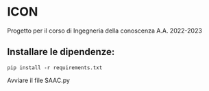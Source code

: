 # ICON
Progetto per il corso di Ingegneria della conoscenza A.A. 2022-2023

## Installare le dipendenze:

`pip install -r requirements.txt`

Avviare il file SAAC.py
